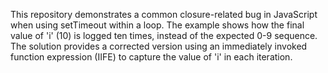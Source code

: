 This repository demonstrates a common closure-related bug in JavaScript when using setTimeout within a loop.  The example shows how the final value of 'i' (10) is logged ten times, instead of the expected 0-9 sequence. The solution provides a corrected version using an immediately invoked function expression (IIFE) to capture the value of 'i' in each iteration.